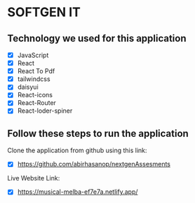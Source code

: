 # SOFTGEN IT


## Technology we used for this application

- [x] JavaScript
- [x] React
- [x] React To Pdf
- [x] tailwindcss
- [x] daisyui
- [x] React-icons
- [x] React-Router
- [x] React-loder-spiner

## Follow these steps to run the application

Clone the application from github using this link:

- [x] https://github.com/abirhasanop/nextgenAssesments

Live Website Link: 

- [x] https://musical-melba-ef7e7a.netlify.app/ 